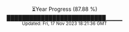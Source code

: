 <p align="center">
⏳Year Progress (87.88 %) <br>
██████████████████████████▁▁▁▁ <br>
<sub>Updated: Fri, 17 Nov 2023 18:21:36 GMT</sub>
</p>

